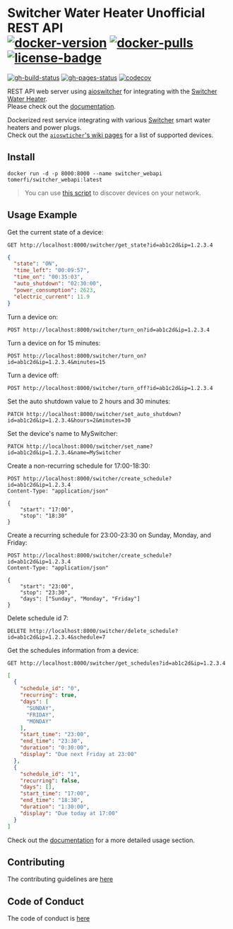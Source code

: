 <!-- markdownlint-disable line-length -->
# Switcher Water Heater Unofficial REST API</br>[![docker-version]][1] [![docker-pulls]][1] [![license-badge]][3]
<!-- markdownlint-enable line-length -->

[![gh-build-status]][2] [![gh-pages-status]][4] [![codecov]][0]

REST API web server using [aioswitcher](https://pypi.org/project/aioswitcher/)
for integrating with the [Switcher Water Heater](https://www.switcher.co.il/).</br>
Please check out the [documentation][4].

Dockerized rest service integrating with various [Switcher][5] smart water heaters
and power plugs.</br>
Check out the [`aioswticher`'s wiki pages][6] for a list of supported devices.

## Install

```shell
docker run -d -p 8000:8000 --name switcher_webapi tomerfi/switcher_webapi:latest
```

> You can use [this script][7] to discover devices on your network.

## Usage Example

Get the current state of a device:

```http
GET http://localhost:8000/switcher/get_state?id=ab1c2d&ip=1.2.3.4
```

```json
{
  "state": "ON",
  "time_left": "00:09:57",
  "time_on": "00:35:03",
  "auto_shutdown": "02:30:00",
  "power_consumption": 2623,
  "electric_current": 11.9
}
```

Turn a device on:

```http
POST http://localhost:8000/switcher/turn_on?id=ab1c2d&ip=1.2.3.4
```

Turn a device on for 15 minutes:

```http
POST http://localhost:8000/switcher/turn_on?id=ab1c2d&ip=1.2.3.4&minutes=15
```

Turn a device off:

```http
POST http://localhost:8000/switcher/turn_off?id=ab1c2d&ip=1.2.3.4
```

Set the auto shutdown value to 2 hours and 30 minutes:

```http
PATCH http://localhost:8000/switcher/set_auto_shutdown?id=ab1c2d&ip=1.2.3.4&hours=2&minutes=30
```

Set the device's name to MySwitcher:

```http
PATCH http://localhost:8000/switcher/set_name?id=ab1c2d&ip=1.2.3.4&name=MySwitcher
```

Create a non-recurring schedule for 17:00-18:30:

```http
POST http://localhost:8000/switcher/create_schedule?id=ab1c2d&ip=1.2.3.4
Content-Type: "application/json"

{
    "start": "17:00",
    "stop": "18:30"
}
```

Create a recurring schedule for 23:00-23:30 on Sunday, Monday, and Friday:

```http
POST http://localhost:8000/switcher/create_schedule?id=ab1c2d&ip=1.2.3.4
Content-Type: "application/json"

{
    "start": "23:00",
    "stop": "23:30",
    "days": ["Sunday", "Monday", "Friday"]
}
```

Delete schedule id 7:

```http
DELETE http://localhost:8000/switcher/delete_schedule?id=ab1c2d&ip=1.2.3.4&schedule=7
```

Get the schedules information from a device:

```http
GET http://localhost:8000/switcher/get_schedules?id=ab1c2d&ip=1.2.3.4
```

```json
[
  {
    "schedule_id": "0",
    "recurring": true,
    "days": [
      "SUNDAY",
      "FRIDAY",
      "MONDAY"
    ],
    "start_time": "23:00",
    "end_time": "23:30",
    "duration": "0:30:00",
    "display": "Due next Friday at 23:00"
  },
  {
    "schedule_id": "1",
    "recurring": false,
    "days": [],
    "start_time": "17:00",
    "end_time": "18:30",
    "duration": "1:30:00",
    "display": "Due today at 17:00"
  }
]
```

Check out the [documentation][4] for a more detailed usage section.

## Contributing

The contributing guidelines are [here](.github/CONTRIBUTING.md)

## Code of Conduct

The code of conduct is [here](.github/CODE_OF_CONDUCT.md)

<!-- Real Links -->
[0]: https://codecov.io/gh/TomerFi/switcher_webapi
[1]: https://hub.docker.com/r/tomerfi/switcher_webapi
[2]: https://github.com/TomerFi/switcher_webapi/actions/workflows/pre_release.yml
[3]: https://github.com/TomerFi/switcher_webapi
[4]: https://switcher-webapi.tomfi.info
[5]: https://www.switcher.co.il/
[6]: https://github.com/TomerFi/aioswitcher/wiki
[7]: https://github.com/TomerFi/aioswitcher/blob/dev/scripts/discover_devices.py
<!-- Badges Links -->
[codecov]: https://codecov.io/gh/TomerFi/switcher_webapi/graph/badge.svg
[docker-pulls]: https://img.shields.io/docker/pulls/tomerfi/switcher_webapi.svg?logo=docker&label=pulls
[docker-version]: https://img.shields.io/docker/v/tomerfi/switcher_webapi?color=%230A6799&logo=docker
[gh-build-status]: https://github.com/TomerFi/switcher_webapi/actions/workflows/pre_release.yml/badge.svg
[gh-pages-status]: https://github.com/TomerFi/switcher_webapi/actions/workflows/pages_deploy.yml/badge.svg
[license-badge]: https://img.shields.io/github/license/tomerfi/switcher_webapi
